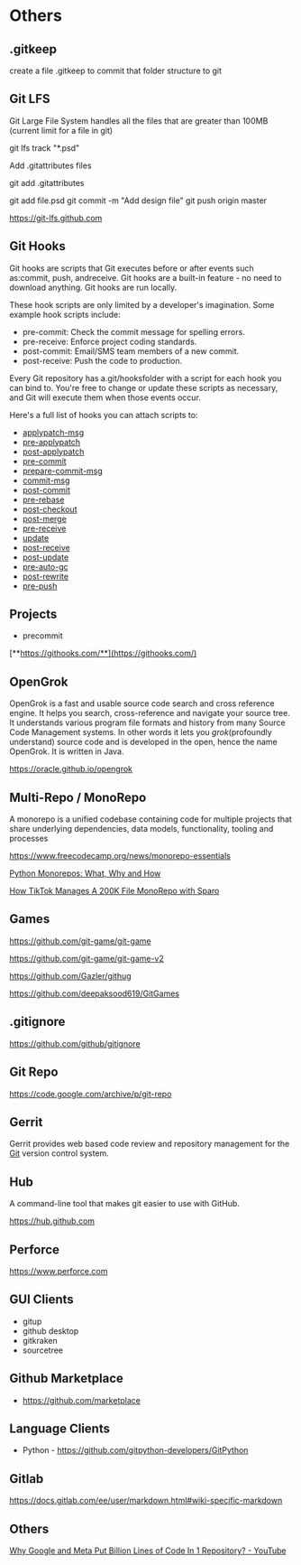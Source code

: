 # Others

## .gitkeep

create a file .gitkeep to commit that folder structure to git

## Git LFS

Git Large File System handles all the files that are greater than 100MB (current limit for a file in git)

git lfs track "*.psd"

Add .gitattributes files

git add .gitattributes

git add file.psd
git commit -m "Add design file"
git push origin master

https://git-lfs.github.com

## Git Hooks

Git hooks are scripts that Git executes before or after events such as:commit, push, andreceive. Git hooks are a built-in feature - no need to download anything. Git hooks are run locally.

These hook scripts are only limited by a developer's imagination. Some example hook scripts include:

- pre-commit: Check the commit message for spelling errors.
- pre-receive: Enforce project coding standards.
- post-commit: Email/SMS team members of a new commit.
- post-receive: Push the code to production.

Every Git repository has a.git/hooksfolder with a script for each hook you can bind to. You're free to change or update these scripts as necessary, and Git will execute them when those events occur.

Here's a full list of hooks you can attach scripts to:

- [applypatch-msg](https://github.com/git/git/blob/master/templates/hooks--applypatch-msg.sample)
- [pre-applypatch](https://github.com/git/git/blob/master/templates/hooks--pre-applypatch.sample)
- [post-applypatch](https://github.com/git/git/blob/master/Documentation/githooks.txt#L74)
- [pre-commit](https://github.com/git/git/blob/master/templates/hooks--pre-commit.sample)
- [prepare-commit-msg](https://github.com/git/git/blob/master/templates/hooks--prepare-commit-msg.sample)
- [commit-msg](https://github.com/git/git/blob/master/templates/hooks--commit-msg.sample)
- [post-commit](https://github.com/git/git/blob/master/Documentation/githooks.txt#L142)
- [pre-rebase](https://github.com/git/git/blob/master/templates/hooks--pre-rebase.sample)
- [post-checkout](https://github.com/git/git/blob/master/Documentation/githooks.txt#L160)
- [post-merge](https://github.com/git/git/blob/master/Documentation/githooks.txt#L178)
- [pre-receive](https://github.com/git/git/blob/master/Documentation/githooks.txt#L221)
- [update](https://github.com/git/git/blob/master/templates/hooks--update.sample)
- [post-receive](https://github.com/git/git/blob/master/Documentation/githooks.txt#L295)
- [post-update](https://github.com/git/git/blob/master/templates/hooks--post-update.sample)
- [pre-auto-gc](https://github.com/git/git/blob/master/Documentation/githooks.txt#L387)
- [post-rewrite](https://github.com/git/git/blob/master/Documentation/githooks.txt#L394)
- [pre-push](https://github.com/git/git/blob/master/Documentation/githooks.txt#L192)

## Projects

- precommit

[**https://githooks.com/**](https://githooks.com/)

## OpenGrok

OpenGrok is a fast and usable source code search and cross reference engine. It helps you search, cross-reference and navigate your source tree. It understands various program file formats and history from many Source Code Management systems. In other words it lets you *grok*(profoundly understand) source code and is developed in the open, hence the name OpenGrok. It is written in Java.

https://oracle.github.io/opengrok

## Multi-Repo / MonoRepo

A monorepo is a unified codebase containing code for multiple projects that share underlying dependencies, data models, functionality, tooling and processes

https://www.freecodecamp.org/news/monorepo-essentials

[Python Monorepos: What, Why and How](https://www.youtube.com/watch?v=1qurVKSYVqY)

[How TikTok Manages A 200K File MonoRepo with Sparo](https://blog.bytebytego.com/p/how-tiktok-manages-a-200k-file-monorepo)

## Games

https://github.com/git-game/git-game

https://github.com/git-game/git-game-v2

https://github.com/Gazler/githug

https://github.com/deepaksood619/GitGames

## .gitignore

https://github.com/github/gitignore

## Git Repo

https://code.google.com/archive/p/git-repo

## Gerrit

Gerrit provides web based code review and repository management for the [Git](http://git-scm.com/) version control system.

## Hub

A command-line tool that makes git easier to use with GitHub.

https://hub.github.com

## Perforce

https://www.perforce.com

## GUI Clients

- gitup
- github desktop
- gitkraken
- sourcetree

## Github Marketplace

- https://github.com/marketplace

## Language Clients

- Python - https://github.com/gitpython-developers/GitPython

## Gitlab

https://docs.gitlab.com/ee/user/markdown.html#wiki-specific-markdown

## Others

[Why Google and Meta Put Billion Lines of Code In 1 Repository? - YouTube](https://www.youtube.com/watch?v=x3cANGNPyx0)
